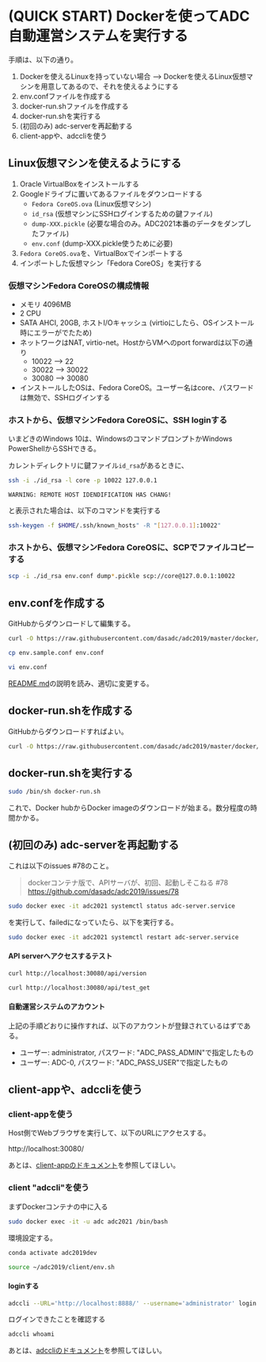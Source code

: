 (QUICK START) Dockerを使ってADC自動運営システムを実行する
=======================================================

手順は、以下の通り。

1. Dockerを使えるLinuxを持っていない場合 --> Dockerを使えるLinux仮想マシンを用意してあるので、それを使えるようにする
2. env.confファイルを作成する
3. docker-run.shファイルを作成する
4. docker-run.shを実行する
5. (初回のみ) adc-serverを再起動する
6. client-appや、adccliを使う


Linux仮想マシンを使えるようにする
-------------------------------

1. Oracle VirtualBoxをインストールする
2. Googleドライブに置いてあるファイルをダウンロードする
    - `Fedora CoreOS.ova`  (Linux仮想マシン)
	- `id_rsa` (仮想マシンにSSHログインするための鍵ファイル)
	- `dump-XXX.pickle`  (必要な場合のみ。ADC2021本番のデータをダンプしたファイル)
	- `env.conf` (dump-XXX.pickle使うために必要)
3. `Fedora CoreOS.ova`を、VirtualBoxでインポートする
4. インポートした仮想マシン「Fedora CoreOS」を実行する


### 仮想マシンFedora CoreOSの構成情報

- メモリ 4096MB
- 2 CPU
- SATA AHCI, 20GB, ホストI/Oキャッシュ (virtioにしたら、OSインストール時にエラーがでたため)
- ネットワークはNAT, virtio-net。HostからVMへのport forwardは以下の通り
    - 10022 --> 22
    - 30022 --> 30022
    - 30080 --> 30080
- インストールしたOSは、Fedora CoreOS。ユーザー名はcore、パスワードは無効で、SSHログインする


### ホストから、仮想マシンFedora CoreOSに、SSH loginする

いまどきのWindows 10は、WindowsのコマンドプロンプトかWindows PowerShellからSSHできる。

カレントディレクトリに鍵ファイル`id_rsa`があるときに、

``` bash
ssh -i ./id_rsa -l core -p 10022 127.0.0.1
```

`WARNING: REMOTE HOST IDENDIFICATION HAS CHANG!`

と表示された場合は、以下のコマンドを実行する

``` bash
ssh-keygen -f $HOME/.ssh/known_hosts" -R "[127.0.0.1]:10022"
```


### ホストから、仮想マシンFedora CoreOSに、SCPでファイルコピーする

``` bash
scp -i ./id_rsa env.conf dump*.pickle scp://core@127.0.0.1:10022
```



env.confを作成する
-----------------

GitHubからダウンロードして編集する。

``` bash
curl -O https://raw.githubusercontent.com/dasadc/adc2019/master/docker/env.sample.conf

cp env.sample.conf env.conf

vi env.conf
```

[README.md](README.md)の説明を読み、適切に変更する。


docker-run.shを作成する
----------------------

GitHubからダウンロードすればよい。

``` bash
curl -O https://raw.githubusercontent.com/dasadc/adc2019/master/docker/docker-run.sh
```


docker-run.shを実行する
-----------------------

``` bash
sudo /bin/sh docker-run.sh 
```

これで、Docker hubからDocker imageのダウンロードが始まる。数分程度の時間かかる。


(初回のみ) adc-serverを再起動する
-------------------------------

これは以下のissues #78のこと。

> dockerコンテナ版で、APIサーバが、初回、起動しそこねる #78
> https://github.com/dasadc/adc2019/issues/78


``` bash
sudo docker exec -it adc2021 systemctl status adc-server.service
```

を実行して、failedになっていたら、以下を実行する。


``` bash
sudo docker exec -it adc2021 systemctl restart adc-server.service
```

#### API serverへアクセスするテスト


``` bash
curl http://localhost:30080/api/version

curl http://localhost:30080/api/test_get
```


#### 自動運営システムのアカウント

上記の手順どおりに操作すれば、以下のアカウントが登録されているはずである。

- ユーザー: administrator, パスワード: "ADC_PASS_ADMIN"で指定したもの
- ユーザー: ADC-0, パスワード: "ADC_PASS_USER"で指定したもの



client-appや、adccliを使う
-------------------------


### client-appを使う

Host側でWebブラウザを実行して、以下のURLにアクセスする。

http://localhost:30080/


あとは、[client-appのドキュメント](../client-app/README.md)を参照してほしい。


### client "adccli"を使う

まずDockerコンテナの中に入る

``` bash
sudo docker exec -it -u adc adc2021 /bin/bash

```

環境設定する。

``` bash
conda activate adc2019dev

source ~/adc2019/client/env.sh 
```


#### loginする

``` bash
adccli --URL='http://localhost:8888/' --username='administrator' login
```

ログインできたことを確認する

``` bash
adccli whoami
```

あとは、[adccliのドキュメント](../client/README.md)を参照してほしい。
